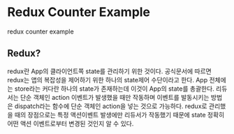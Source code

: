 # Redux Counter Example

redux counter example

## Redux?
redux란 App의 클라이언트쪽 state를 관리하기 위한 것이다.
공식문서에 따르면 redux는 앱의 복잡성을 제어하기 위한 하나의 state제어 수단이라고 한다.
App 전체에는 store라는 커다란 하나의 state가 존재하는데 이것이 App의 state를 총괄한다.
리듀서는 단순 객체인 action 이벤트가 발생했을 때만 작동하며 이벤트를 발동시키는 방법은 dispatch라는 함수에 단순 객체인 action을 넣는 것으로 가능하다.
redux로 관리했을 때의 장점으로는 특정 액션이벤트 발생에만 리듀서가 작동했기 때문에 state 정확히 어떤 액션 이벤트로부터 변경된 것인지 알 수 있다.
